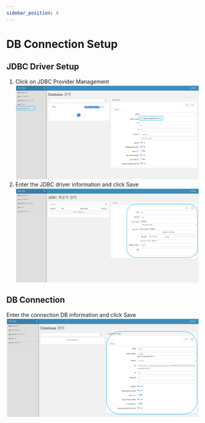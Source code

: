 ```yaml
---
sidebar_position: 4
---
```


# DB Connection Setup

## JDBC Driver Setup

1. Click on JDBC Provider Management  
   ![594e7a4daf6f00a49836ac7040fcb2b9.png](./img/594e7a4daf6f00a49836ac7040fcb2b9.png)
2. Enter the JDBC driver information and click Save  
   ![25cb3f521039bf78036afaa74dd83d7a.png](./img/25cb3f521039bf78036afaa74dd83d7a.png)

## DB Connection

Enter the connection DB information and click Save  
![418d1812bef929f1f392d9906bb5b0e8.png](./img/418d1812bef929f1f392d9906bb5b0e8.png)
